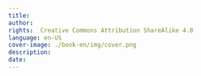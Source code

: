 ```yaml
---
title: 
author: 
rights:  Creative Commons Attribution ShareAlike 4.0
language: en-US
cover-image: ./book-en/img/cover.png
description: 
date:
---
```

